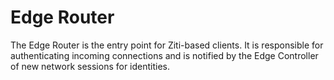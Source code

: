 # Edge Router

The Edge Router is the entry point for Ziti-based clients. It is responsible for authenticating incoming connections and
is notified by the Edge Controller of new network sessions for identities.
